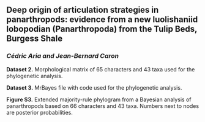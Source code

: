 ## Deep origin of articulation strategies in panarthropods: evidence from a new luolishaniid lobopodian (Panarthropoda) from the Tulip Beds, Burgess Shale
### *Cédric Aria and Jean-Bernard Caron*

**Dataset 2.** Morphological matrix of 65 characters and 43 taxa used for the phylogenetic analysis.

**Dataset 3.** MrBayes file with code used for the phylogenetic analysis.

**Figure S3.** Extended majority-rule phylogram from a Bayesian analysis of panarthropods based on 66 characters and 43 taxa. Numbers next to nodes are posterior probabilities.
